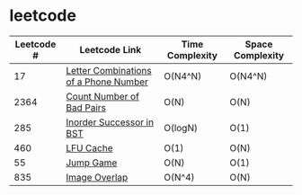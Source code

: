 # leetcode
| Leetcode # | Leetcode Link | Time Complexity | Space Complexity |
| --- | --- | --- | --- |
| 17 | [Letter Combinations of a Phone Number](https://leetcode.com/problems/letter-combinations-of-a-phone-number/) | O(N4^N) |O(N4^N) |
| 2364 | [Count Number of Bad Pairs](https://leetcode.com/problems/count-number-of-bad-pairs/) | O(N) |O(N) |
| 285 | [Inorder Successor in BST](https://leetcode.com/problems/inorder-successor-in-bst/) | O(logN) |O(1) |
| 460 | [LFU Cache](https://leetcode.com/problems/lfu-cache/) | O(1) |O(N) |
| 55 | [Jump Game](https://leetcode.com/problems/jump-game/) | O(N) |O(1) |
| 835 | [Image Overlap](https://leetcode.com/problems/image-overlap/) | O(N^4) |O(N) |
